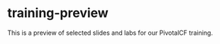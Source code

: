 training-preview
================

This is a preview of selected slides and labs for our PivotalCF training.
